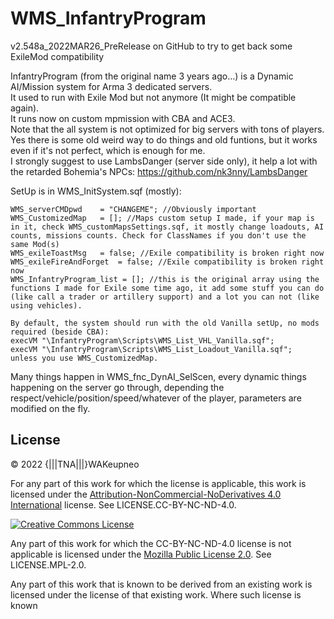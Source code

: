 # WMS_InfantryProgram

v2.548a_2022MAR26_PreRelease on GitHub to try to get back some ExileMod compatibility<br/>

InfantryProgram (from the original name 3 years ago...) is a Dynamic AI/Mission system for Arma 3 dedicated servers.<br/>
It used to run with Exile Mod but not anymore (It might be compatible again).<br/>
It runs now on custom mpmission with CBA and ACE3.<br/>
Note that the all system is not optimized for big servers with tons of players.<br/>
Yes there is some old weird way to do things and old funtions, but it works even if it's not perfect, which is enough for me.<br/>
I strongly suggest to use LambsDanger (server side only), it help a lot with the retarded Bohemia's NPCs: https://github.com/nk3nny/LambsDanger<br/>

SetUp is in WMS_InitSystem.sqf (mostly):

    WMS_serverCMDpwd    = "CHANGEME"; //Obviously important
    WMS_CustomizedMap	= []; //Maps custom setup I made, if your map is in it, check WMS_customMapsSettings.sqf, it mostly change loadouts, AI counts, missions counts. Check for ClassNames if you don't use the same Mod(s)
    WMS_exileToastMsg 	= false; //Exile compatibility is broken right now
    WMS_exileFireAndForget 	= false; //Exile compatibility is broken right now
    WMS_InfantryProgram_list = []; //this is the original array using the functions I made for Exile some time ago, it add some stuff you can do (like call a trader or artillery support) and a lot you can not (like using vehicles).

    By default, the system should run with the old Vanilla setUp, no mods required (beside CBA):
	execVM "\InfantryProgram\Scripts\WMS_List_VHL_Vanilla.sqf";
	execVM "\InfantryProgram\Scripts\WMS_List_Loadout_Vanilla.sqf";
    unless you use WMS_CustomizedMap.

Many things happen in WMS_fnc_DynAI_SelScen, every dynamic things happening on the server go through, depending the respect/vehicle/position/speed/whatever of the player, parameters are modified on the fly.<br/>

## License

&copy; 2022 {|||TNA|||}WAKeupneo

For any part of this work for which the license is applicable, this work is licensed under the [Attribution-NonCommercial-NoDerivatives 4.0 International](http://creativecommons.org/licenses/by-nc-nd/4.0/) license. See LICENSE.CC-BY-NC-ND-4.0.

<a rel="license" href="http://creativecommons.org/licenses/by-nc-nd/4.0/"><img alt="Creative Commons License" style="border-width:0" src="https://i.creativecommons.org/l/by-nc-nd/4.0/88x31.png" /></a>

Any part of this work for which the CC-BY-NC-ND-4.0 license is not applicable is licensed under the [Mozilla Public License 2.0](https://www.mozilla.org/en-US/MPL/2.0/). See LICENSE.MPL-2.0.

Any part of this work that is known to be derived from an existing work is licensed under the license of that existing work. Where such license is known